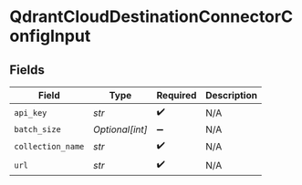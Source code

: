 # QdrantCloudDestinationConnectorConfigInput


## Fields

| Field              | Type               | Required           | Description        |
| ------------------ | ------------------ | ------------------ | ------------------ |
| `api_key`          | *str*              | :heavy_check_mark: | N/A                |
| `batch_size`       | *Optional[int]*    | :heavy_minus_sign: | N/A                |
| `collection_name`  | *str*              | :heavy_check_mark: | N/A                |
| `url`              | *str*              | :heavy_check_mark: | N/A                |